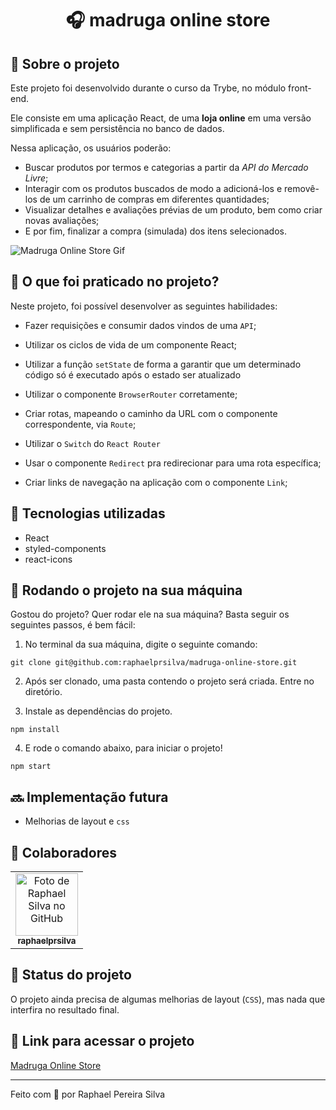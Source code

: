 <h1 align="center">🎧 madruga online store</h1>

## :memo: Sobre o projeto

Este projeto foi desenvolvido durante o curso da Trybe, no módulo front-end.

Ele consiste em uma aplicação React, de uma **loja online** em uma versão simplificada e sem persistência no banco de dados.

Nessa aplicação, os usuários poderão:
  - Buscar produtos por termos e categorias a partir da _API do Mercado Livre_;
  - Interagir com os produtos buscados de modo a adicioná-los e removê-los de um carrinho de compras em diferentes quantidades;
  - Visualizar detalhes e avaliações prévias de um produto, bem como criar novas avaliações;
  - E por fim, finalizar a compra (simulada) dos itens selecionados.

![Madruga Online Store Gif](https://media.giphy.com/media/wsKWIuaYS8WQJjChQy/giphy.gif)

## 📝 O que foi praticado no projeto?

Neste projeto, foi possível desenvolver as seguintes habilidades:

- Fazer requisições e consumir dados vindos de uma `API`;

- Utilizar os ciclos de vida de um componente React;

- Utilizar a função `setState` de forma a garantir que um determinado código só é executado após o estado ser atualizado

- Utilizar o componente `BrowserRouter` corretamente;

- Criar rotas, mapeando o caminho da URL com o componente correspondente, via `Route`;

- Utilizar o `Switch` do `React Router`

- Usar o componente `Redirect` pra redirecionar para uma rota específica;

- Criar links de navegação na aplicação com o componente `Link`;

## :wrench: Tecnologias utilizadas

- React
- styled-components
- react-icons

## :rocket: Rodando o projeto na sua máquina

Gostou do projeto? Quer rodar ele na sua máquina? Basta seguir os seguintes passos, é bem fácil:

1. No terminal da sua máquina, digite o seguinte comando:

```
git clone git@github.com:raphaelprsilva/madruga-online-store.git
```

2. Após ser clonado, uma pasta contendo o projeto será criada. Entre no diretório.

3. Instale as dependências do projeto.

```
npm install
```

4. E rode o comando abaixo, para iniciar o projeto!

```
npm start
```

## :soon: Implementação futura

- Melhorias de layout e `css`

## :handshake: Colaboradores

<table>
  <tr>
    <td align="center">
      <a href="http://github.com/raphaelprsilva">
        <img src="https://avatars.githubusercontent.com/u/50886915?s=400&u=fa3df0caab0c83b9f88678abd93e8d5a81a5cd6f&v=4" width="100px;" alt="Foto de Raphael Silva no GitHub"/><br>
        <sub>
          <b>raphaelprsilva</b>
        </sub>
      </a>
    </td>
  </tr>
</table>

## :dart: Status do projeto

O projeto ainda precisa de algumas melhorias de layout (`CSS`), mas nada que interfira no resultado final.

## 🔗 Link para acessar o projeto

<a href="https://www.madruga-store.elraphael.com.br" target="_blank" rel="noopener">Madruga Online Store</a>

---

Feito com 💚 por Raphael Pereira Silva
